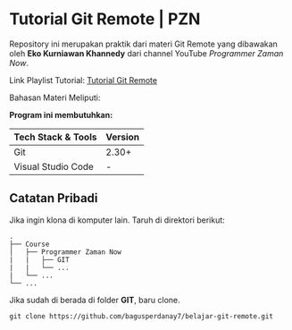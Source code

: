 # Tutorial Git Remote | PZN

Repository ini merupakan praktik dari materi Git Remote yang dibawakan oleh **Eko Kurniawan Khannedy** dari channel YouTube _Programmer Zaman Now_.

Link Playlist Tutorial: [Tutorial Git Remote](https://www.youtube.com/watch?v=rE0PA87S-Mc)

Bahasan Materi Meliputi:

**Program ini membutuhkan:**

| Tech Stack & Tools | Version |
| ------------------ | ------- |
| Git                | 2.30+   |
| Visual Studio Code | -       |

## Catatan Pribadi

Jika ingin klona di komputer lain. Taruh di direktori berikut:

    .
    ├── Course
    │   ├── Programmer Zaman Now
    |   |   ├── GIT
    |   |   └── ...
    |   └── ...
    └── ...

Jika sudah di berada di folder **GIT**, baru clone.

```shell
git clone https://github.com/bagusperdanay7/belajar-git-remote.git
```
